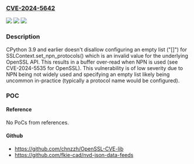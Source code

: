 ### [CVE-2024-5642](https://cve.mitre.org/cgi-bin/cvename.cgi?name=CVE-2024-5642)
![](https://img.shields.io/static/v1?label=Product&message=CPython&color=blue)
![](https://img.shields.io/static/v1?label=Version&message=0%3C%203.10.0b1%20&color=brighgreen)
![](https://img.shields.io/static/v1?label=Vulnerability&message=n%2Fa&color=brighgreen)

### Description

CPython 3.9 and earlier doesn't disallow configuring an empty list ("[]") for SSLContext.set_npn_protocols() which is an invalid value for the underlying OpenSSL API. This results in a buffer over-read when NPN is used (see CVE-2024-5535 for OpenSSL). This vulnerability is of low severity due to NPN being not widely used and specifying an empty list likely being uncommon in-practice (typically a protocol name would be configured).

### POC

#### Reference
No PoCs from references.

#### Github
- https://github.com/chnzzh/OpenSSL-CVE-lib
- https://github.com/fkie-cad/nvd-json-data-feeds

